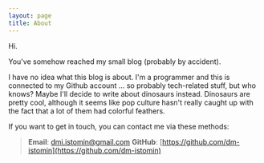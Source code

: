 ```yaml
---
layout: page
title: About
---
```


Hi.

You've somehow reached my small blog (probably by accident).

I have no idea what this blog is about. I'm a programmer and this is connected to my Github account ... so probably tech-related stuff, but who knows? Maybe I'll decide to write about dinosaurs instead. Dinosaurs are pretty cool, although it seems like pop culture hasn't really caught up with the fact that a lot of them had colorful feathers.

If you want to get in touch, you can contact me via these methods:

> __Email__: dmi.istomin@gmail.com
> __GitHub__: [https://github.com/dm-istomin](https://github.com/dm-istomin)
